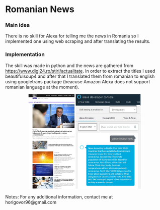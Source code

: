 # Romanian News
### Main idea

There is no skill for Alexa for telling me the news in Romania so I implemented one using web scraping and after translating the results.

### Implementation

The skill was made in python and the news are gathered from https://www.digi24.ro/stiri/actualitate. In order to extract the titles I used beautifulsoup4  and after that I translated them from romanian to english using googletrans package (beacuse Amazon Alexa does not support romanian language at the moment).
<p align="center">
<img height="300" src="images/romanianNews1.jpg">
<img height="300" src="images/romanianNews2.jpg">
</p>
Notes:
For any additional information, contact me at horigovor96@gmail.com